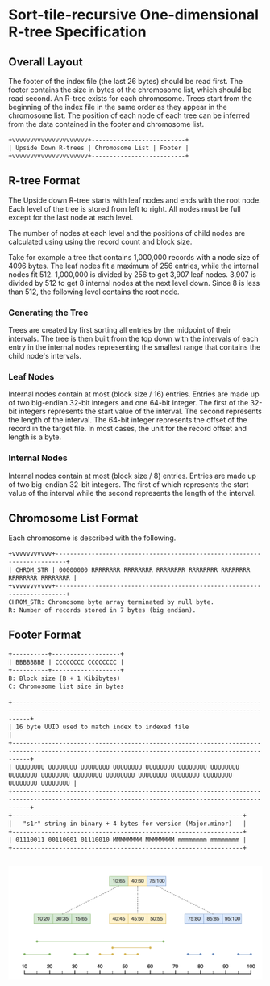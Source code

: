 # Sort-tile-recursive One-dimensional R-tree Specification

## Overall Layout
The footer of the index file (the last 26 bytes) should be read first. The footer contains the size in bytes of the chromosome list, which should be read second. An R-tree exists for each chromosome. Trees start from the beginning of the index file in the same order as they appear in the chromosome list. The position of each node of each tree can be inferred from the data contained in the footer and chromosome list. 
```
+vvvvvvvvvvvvvvvvvvvvv+--------------------------+
| Upside Down R-trees | Chromosome List | Footer |
+vvvvvvvvvvvvvvvvvvvvv+--------------------------+
```
## R-tree Format
The Upside down R-tree starts with leaf nodes and ends with the root node. Each level of the tree is stored from left to right. All nodes must be full except for the last node at each level.
                                                                           
The number of nodes at each level and the positions of child nodes are calculated using using the record count and block size.

Take for example a tree that contains 1,000,000 records with a node size of 4096 bytes. The leaf nodes fit a maximum of 256 entries, while the internal nodes fit 512. 1,000,000 is divided by 256 to get 3,907 leaf nodes. 3,907 is divided by 512 to get 8 internal nodes at the next level down. Since 8 is less than 512, the following level contains the root node.

### Generating the Tree
Trees are created by first sorting all entries by the midpoint of their intervals. The tree is then built from the top down with the intervals of each entry in the internal nodes representing the smallest range that contains the child node's intervals. 

### Leaf Nodes
Internal nodes contain at most (block size / 16) entries. Entries are made up of two big-endian 32-bit integers and one 64-bit integer. The first of the 32-bit integers represents the start value of the interval. The second represents the length of the interval. The 64-bit integer represents the offset of the record in the target file. In most cases, the unit for the record offset and length is a byte.

### Internal Nodes
Internal nodes contain at most (block size / 8) entries. Entries are made up of two big-endian 32-bit integers. The first of which represents the start value of the interval while the second represents the length of the interval.

## Chromosome List Format
Each chromosome is described with the following.
```
+vvvvvvvvvvv+-------------------------------------------------------------------------+
| CHROM_STR | 00000000 RRRRRRRR RRRRRRRR RRRRRRRR RRRRRRRR RRRRRRRR RRRRRRRR RRRRRRRR |
+vvvvvvvvvvv+-------------------------------------------------------------------------+
CHROM_STR: Chromosome byte array terminated by null byte.
R: Number of records stored in 7 bytes (big endian).
```
## Footer Format
```
+----------+-------------------+
| BBBBBBBB | CCCCCCCC CCCCCCCC |
+----------+-------------------+
B: Block size (B + 1 Kibibytes)
C: Chromosome list size in bytes 

+-------------------------------------------------------------------------------------------------------------------------------------------------+
| 16 byte UUID used to match index to indexed file                                                                                                |
+-------------------------------------------------------------------------------------------------------------------------------------------------+
| UUUUUUUU UUUUUUUU UUUUUUUU UUUUUUUU UUUUUUUU UUUUUUUU UUUUUUUU UUUUUUUU UUUUUUUU UUUUUUUU UUUUUUUU UUUUUUUU UUUUUUUU UUUUUUUU UUUUUUUU UUUUUUUU |
+-------------------------------------------------------------------------------------------------------------------------------------------------+
+----------------------------------------------------------------+
|   "s1r" string in binary + 4 bytes for version (Major.minor)   |
+----------------------------------------------------------------+
| 01110011 00110001 01110010 MMMMMMMM MMMMMMMM mmmmmmmm mmmmmmmm |
+----------------------------------------------------------------+
```

##

![title](s1r_diagram.png)